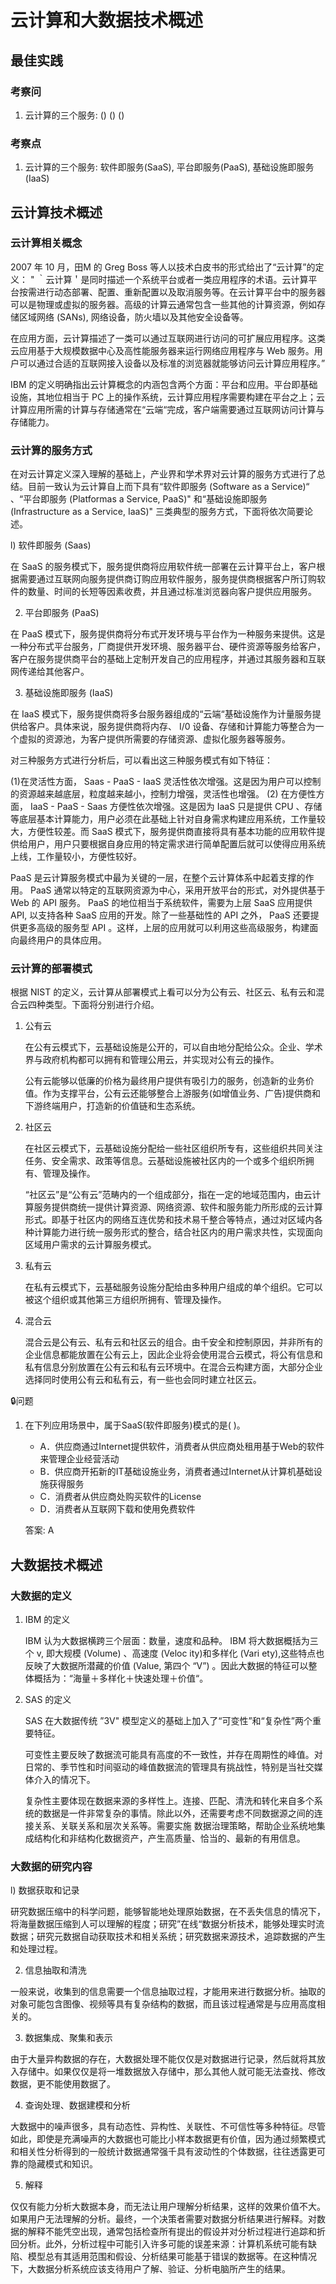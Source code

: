 # 云计算和大数据技术概述

## 最佳实践

### 考察问

1. 云计算的三个服务: () () ()

### 考察点

1. 云计算的三个服务: 软件即服务(SaaS), 平台即服务(PaaS), 基础设施即服务(IaaS)
## 云计算技术概述

### 云计算相关概念

2007 年 10 月，田M 的 Greg Boss 等人以技术白皮书的形式给出了“云计算”的定义：
"  ｀云计算＇是同时描述一个系统平台或者一类应用程序的术语。云计算平台按需进行动态部署、配置、重新配置以及取消服务等。在云计算平台中的服务器可以是物理或虚拟的服务器。高级的计算云通常包含一些其他的计算资源，例如存储区域网络 (SANs), 网络设备，防火墙以及其他安全设备等。

在应用方面，云计算描述了一类可以通过互联网进行访问的可扩展应用程序。这类云应用基于大规模数据中心及高性能服务器来运行网络应用程序与 Web 服务。用户可以通过合适的互联网接入设备以及标准的浏览器就能够访问云计算应用程序。”

IBM 的定义明确指出云计算概念的内涵包含两个方面：平台和应用。平台即基础设施，其地位相当于 PC 上的操作系统，云计算应用程序需要构建在平台之上；云计算应用所需的计算与存储通常在“云端“完成，客户端需要通过互联网访问计算与存储能力。

### 云计算的服务方式



在对云计算定义深入理解的基础上，产业界和学术界对云计算的服务方式进行了总结。目前一致认为云计算自上而下具有“软件即服务 (Software as a Service)“ 、“平台即服务 (Platformas a Service,  PaaS)" 和“基础设施即服务 (Infrastructure as a Service,  IaaS)" 三类典型的服务方式，下面将依次简要论述。


l) 软件即服务 (Saas)

在 SaaS 的服务模式下，服务提供商将应用软件统一部署在云计算平台上，客户根据需要通过互联网向服务提供商订购应用软件服务，服务提供商根据客户所订购软件的数量、时间的长短等因素收费，并且通过标准浏览器向客户提供应用服务。


2) 平台即服务 (PaaS)

在 PaaS 模式下，服务提供商将分布式开发环境与平台作为一种服务来提供。这是一种分布式平台服务，厂商提供开发环境、服务器平台、硬件资源等服务给客户，客户在服务提供商平台的基础上定制开发自己的应用程序，并通过其服务器和互联网传递给其他客户。

3) 基础设施即服务 (IaaS)

在 IaaS 模式下，服务提供商将多台服务器组成的“云端“基础设施作为计量服务提供给客户。具体来说，服务提供商将内存、 I/0 设备、存储和计算能力等整合为一个虚拟的资源池，为客户提供所需要的存储资源、虚拟化服务器等服务。


对三种服务方式进行分析后，可以看出这三种服务模式有如下特征：


(1)在灵活性方面， Saas - PaaS  - IaaS 灵活性依次增强。这是因为用户可以控制的资源越来越底层，粒度越来越小，控制力增强，灵活性也增强。
(2) 在方便性方面， IaaS - PaaS - Saas 方便性依次增强。这是因为 IaaS 只是提供 CPU 、存储等底层基本计算能力，用户必须在此基础上针对自身需求构建应用系统，工作量较大，方便性较差。而 SaaS 模式下，服务提供商直接将具有基本功能的应用软件提供给用户，用户只要根据自身应用的特定需求进行简单配置后就可以使得应用系统上线，工作量较小，方便性较好。


PaaS 是云计算服务模式中最为关键的一层，在整个云计算体系中起着支撑的作用。 PaaS 通常以特定的互联网资源为中心，采用开放平台的形式，对外提供基于 Web 的 API 服务。 PaaS 的地位相当于系统软件，需要为上层 SaaS 应用提供 API, 以支持各种 SaaS 应用的开发。除了一些基础性的 API 之外， PaaS 还要提供更多高级的服务型 API 。这样，上层的应用就可以利用这些高级服务，构建面向最终用户的具体应用。

### 云计算的部署模式

根据 NIST 的定义，云计算从部署模式上看可以分为公有云、社区云、私有云和混合云四种类型。下面将分别进行介绍。


1. 公有云

    在公有云模式下，云基础设施是公开的，可以自由地分配给公众。企业、学术界与政府机构都可以拥有和管理公用云，并实现对公有云的操作。

    公有云能够以低廉的价格为最终用户提供有吸引力的服务，创造新的业务价值。作为支撑平台，公有云还能够整合上游服务(如增值业务、广告)提供商和下游终端用户，打造新的价值链和生态系统。


2. 社区云

    在社区云模式下，云基础设施分配给一些社区组织所专有，这些组织共同关注任务、安全需求、政策等信息。云基础设施被社区内的一个或多个组织所拥有、管理及操作。

    “社区云”是“公有云”范畴内的一个组成部分，指在一定的地域范围内，由云计算服务提供商统一提供计算资源、网络资源、软件和服务能力所形成的云计算形式。即基于社区内的网络互连优势和技术易千整合等特点，通过对区域内各种计算能力进行统一服务形式的整合，结合社区内的用户需求共性，实现面向区域用户需求的云计算服务模式。


3. 私有云

    在私有云模式下，云基础服务设施分配给由多种用户组成的单个组织。它可以被这个组织或其他第三方组织所拥有、管理及操作。

4. 混合云

    混合云是公有云、私有云和社区云的组合。由千安全和控制原因，并非所有的企业信息都能放置在公有云上，因此企业将会使用混合云模式，将公有信息和私有信息分别放置在公有云和私有云环境中。在混合云构建方面，大部分企业选择同时使用公有云和私有云，有一些也会同时建立社区云。


🔒问题

1. 在下列应用场景中，属于SaaS(软件即服务)模式的是(  )。
    - A．供应商通过Internet提供软件，消费者从供应商处租用基于Web的软件来管理企业经营活动
    - B．供应商开拓新的IT基础设施业务，消费者通过Internet从计算机基础设施获得服务
    - C．消费者从供应商处购买软件的License
    - D．消费者从互联网下载和使用免费软件

    答案: A


## 大数据技术概述

### 大数据的定义

1. IBM 的定义
   
    IBM 认为大数据横跨三个层面：数量，速度和品种。 IBM 将大数据概括为三个 v, 即大规模 (Volume) 、高速度 (Veloc ity)和多样化 (Vari ety),这些特点也反映了大数据所潜藏的价值 (Value, 第四个 “V”) 。因此大数据的特征可以整体概括为：“海量＋多样化＋快速处理＋价值“。

2. SAS 的定义
    
    SAS 在大数据传统 ”3V" 模型定义的基础上加入了“可变性”和“复杂性”两个重要特征。
    
    可变性主要反映了数据流可能具有高度的不一致性，并存在周期性的峰值。对日常的、季节性和时间驱动的峰值数据流的管理具有挑战性，特别是当社交媒体介入的情况下。
    
    复杂性主要体现在数据来源的多样性上。连接、匹配、清洗和转化来自多个系统的数据是一件非常复杂的事情。除此以外，还需要考虑不同数据源之间的连接关系、关联关系和层次关系等。需要实施
    数据治理策略，帮助企业系统地集成结构化和非结构化数据资产，产生高质量、恰当的、最新的有用信息。

### 大数据的研究内容



l) 数据获取和记录

研究数据压缩中的科学问题，能够智能地处理原始数据，在不丢失信息的情况下，将海量数据压缩到人可以理解的程度；研究”在线“数据分析技术，能够处理实时流数据；研究元数据自动获取技术和相关系统；研究数据来源技术，追踪数据的产生和处理过程。


2) 信息抽取和清洗

一般来说，收集到的信息需要一个信息抽取过程，才能用来进行数据分析。抽取的对象可能包含图像、视频等具有复杂结构的数据，而且该过程通常是与应用高度相关的。


3) 数据集成、聚集和表示

由于大量异构数据的存在，大数据处理不能仅仅是对数据进行记录，然后就将其放入存储中。如果仅仅是将一堆数据放入存储中，那么其他人就可能无法查找、修改数据，更不能使用数据了。

4) 查询处理、数据建模和分析

大数据中的噪声很多，具有动态性、异构性、关联性、不可信性等多种特征。尽管如此，即使是充满噪声的大数据也可能比小样本数据更有价值，因为通过频繁模式和相关性分析得到的一般统计数据通常强千具有波动性的个体数据，往往透露更可靠的隐藏模式和知识。


5) 解释

仅仅有能力分析大数据本身，而无法让用户理解分析结果，这样的效果价值不大。如果用户无法理解的分析。最终，一个决策者需要对数据分析结果进行解释。对数据的解释不能凭空出现，通常包括检查所有提出的假设并对分析过程进行追踪和折回分析。此外，分析过程中可能引入许多可能的误差来源：计算机系统可能有缺陷、模型总有其适用范围和假设、分析结果可能基于错误的数据等。在这种情况下，大数据分析系统应该支待用户了解、验证、分析电脑所产生的结果。












